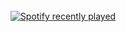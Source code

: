 <br clear="both">

<div align="center">
  <a href="https://open.spotify.com/user/hoang346">
    <img src="https://spotify-recently-played-readme.vercel.app/api?user=hoang346&count=5&unique=true" alt="Spotify recently played"  />
  </a>
</div>

###
